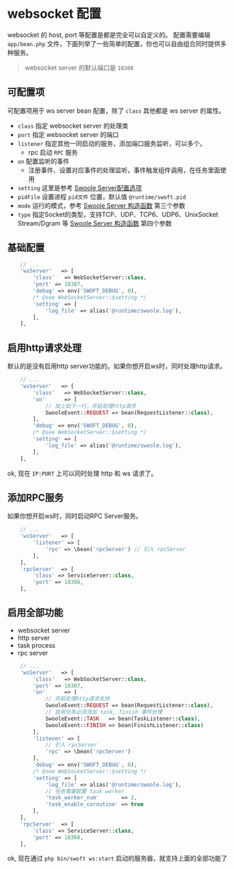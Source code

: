 # websocket 配置

websocket 的 host, port 等配置是都是完全可以自定义的。
配置需要编辑 `app/bean.php` 文件，下面列举了一些简单的配置，你也可以自由组合同时提供多种服务。

> websocket server 的默认端口是 `18308`

## 可配置项

可配置项用于 ws server bean 配置，除了 `class` 其他都是 ws server 的属性。

- `class` 指定 websocket server 的处理类
- `port` 指定 websocket server 的端口
- `listener` 指定其他一同启动的服务，添加端口服务监听，可以多个。
    - rpc 启动 `RPC` 服务
- `on` 配置监听的事件
    - 注册事件、设置对应事件的处理监听，事件触发组件调用，在任务里面使用
- `setting` 这里是参考 [Swoole Server配置选项](https://wiki.swoole.com/wiki/page/274.html)
- `pidFile` 设置进程 `pid文件` 位置，默认值 `@runtime/swoft.pid`
- `mode` 运行的模式，参考 [Swoole Server 构造函数](https://wiki.swoole.com/wiki/page/14.html) 第三个参数
- `type` 指定Socket的类型，支持TCP、UDP、TCP6、UDP6、UnixSocket Stream/Dgram 等 [Swoole Server 构造函数](https://wiki.swoole.com/wiki/page/14.html) 第四个参数

## 基础配置

```php
    // ...
    'wsServer'   => [
        'class'   => WebSocketServer::class,
        'port' => 18307,
        'debug' => env('SWOFT_DEBUG', 0),
        /* @see WebSocketServer::$setting */
        'setting' => [
            'log_file' => alias('@runtime/swoole.log'),
        ],
    ],
```

## 启用http请求处理

默认的是没有启用http server功能的。如果你想开启ws时，同时处理http请求。

```php
    // ...
    'wsServer'   => [
        'class'   => WebSocketServer::class,
        'on'      => [
            // 加上如下一行，开启处理http请求
            SwooleEvent::REQUEST => bean(RequestListener::class),
        ],
        'debug' => env('SWOFT_DEBUG', 0),
        /* @see WebSocketServer::$setting */
        'setting' => [
            'log_file' => alias('@runtime/swoole.log'),
        ],
    ],
```

ok, 现在 `IP:PORT` 上可以同时处理 http 和 ws 请求了。

## 添加RPC服务
 
如果你想开启ws时，同时启动RPC Server服务。

```php
    // ...
    'wsServer'   => [
        'listener' => [
            'rpc' => \bean('rpcServer') // 引入 rpcServer
        ],
    ],
    'rpcServer'  => [
        'class' => ServiceServer::class,
        'port' => 18308,
    ],
```

## 启用全部功能

- websocket server
- http server
- task process
- rpc server

```php
    // ...
    'wsServer'   => [
        'class'   => WebSocketServer::class,
        'port' => 18307,
        'on'      => [
            // 开启处理http请求支持
            SwooleEvent::REQUEST => bean(RequestListener::class),
            // 启用任务必须添加 task, finish 事件处理
            SwooleEvent::TASK   => bean(TaskListener::class),  
            SwooleEvent::FINISH => bean(FinishListener::class)
        ],
        'listener' => [
            // 引入 rpcServer
            'rpc' => \bean('rpcServer')
        ],
        'debug' => env('SWOFT_DEBUG', 0),
        /* @see WebSocketServer::$setting */
        'setting' => [
            'log_file' => alias('@runtime/swoole.log'),
            // 任务需要配置 task worker
            'task_worker_num'       => 2,
            'task_enable_coroutine' => true
        ],
    ],
    'rpcServer'  => [
        'class' => ServiceServer::class,
        'port' => 18308,
    ],
```

ok, 现在通过 `php bin/swoft ws:start` 启动的服务器，就支持上面的全部功能了

